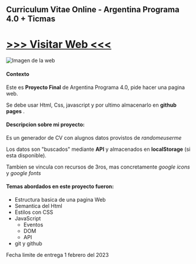 ## Curriculum Vitae Online - Argentina Programa 4.0 + Ticmas 

# [>>> Visitar Web <<<](https://admred.github.io/cv-online)

![Imagen de la web](https://github.com/admred/cv-online/blob/master/images/screencap.jpg?raw=true)

#### Contexto

Este es __Proyecto Final__ de Argentina Programa 4.0, pide hacer una pagina web.

Se debe usar Html, Css, javascript y por ultimo almacenarlo en __github pages__ .


#### Descripcion sobre mi proyecto:

Es un generador de CV con alugnos datos provistos de _randomeuserme_

Los datos son "buscados" mediante __API__ y almacenados en __localStorage__ (si esta disponible).

Tambien se vincula con recursos de 3ros, mas concretamente _google icons_ y _google fonts_


#### Temas abordados en este proyecto fueron:

- Estructura basica de una pagina Web
- Semantica del Html
- Estilos con CSS
- JavaScript
    - Eventos
    - DOM
    - API
- git y github

Fecha limite de entrega 1 febrero del 2023

